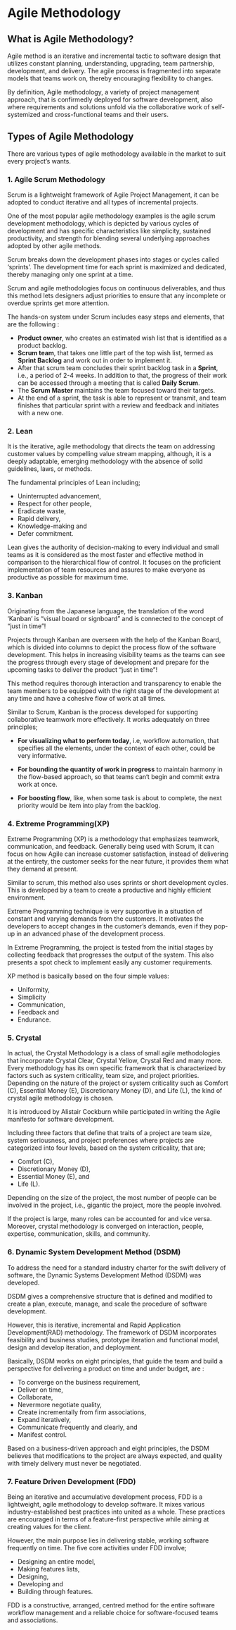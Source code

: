 # Agile Methodology

## What is Agile Methodology?

Agile method is an iterative and incremental tactic to software design that utilizes constant planning, understanding, upgrading, team partnership, development, and delivery. The agile process is fragmented into separate models that teams work on, thereby encouraging flexibility to changes.

By definition, Agile methodology, a variety of project management approach, that is confirmedly deployed for software development, also where requirements and solutions unfold via the collaborative work of self- systemized and cross-functional teams and their users. 

## Types of Agile Methodology 
There are various types of agile methodology available in the market to suit every project’s wants.

### 1. Agile Scrum Methodology
Scrum is a lightweight framework of Agile Project Management, it can be adopted to conduct iterative and all types of incremental projects.

One of the most popular agile methodology examples is the agile scrum development methodology, which is depicted by various cycles of development and has specific characteristics like simplicity, sustained productivity, and strength for blending several underlying approaches adopted by other agile methods.

Scrum breaks down the development phases into stages or cycles called ‘sprints’. The development time for each sprint is maximized and dedicated, thereby managing only one sprint at a time.

Scrum and agile methodologies focus on continuous deliverables, and thus this method lets designers adjust priorities to ensure that any incomplete or overdue sprints get more attention.

The hands-on system under Scrum includes easy steps and elements, that are the following :
* **Product owner**, who creates an estimated wish list that is identified as a product backlog.
* **Scrum team**, that takes one little part of the top wish list, termed as **Sprint Backlog** and work out in order to implement it.
* After that scrum team concludes their sprint backlog task in a **Sprint**, i.e., a period of 2-4 weeks. In addition to that, the progress of their work can be accessed through a meeting that is called **Daily Scrum**.
* The **Scrum Master** maintains the team focused toward their targets.
* At the end of a sprint, the task is able to represent or transmit, and team finishes that particular sprint with a review and feedback and initiates with a new one.

### 2. Lean 
It is the iterative, agile methodology that directs the team on addressing customer values by compelling value stream mapping, although, it is a deeply adaptable, emerging methodology with the absence of solid guidelines, laws, or methods.

The fundamental principles of Lean including;

* Uninterrupted advancement,
* Respect for other people,
* Eradicate waste,
* Rapid delivery,
* Knowledge-making and
* Defer commitment. 

Lean gives the authority of decision-making to every individual and small teams as it is considered as the most faster and effective method in comparison to the hierarchical flow of control. It focuses on the proficient implementation of team resources and assures to make everyone as productive as possible for maximum time.  

### 3. Kanban 
Originating from the Japanese language, the translation of the word ‘Kanban’ is “visual board or signboard” and is connected to the concept of “just in time”! 

Projects through Kanban are overseen with the help of the Kanban Board, which is divided into columns to depict the process flow of the software development. This helps in increasing visibility teams as the teams can see the progress through every stage of development and prepare for the upcoming tasks to deliver the product “just in time”!

This method requires thorough interaction and transparency to enable the team members to be equipped with the right stage of the development at any time and have a cohesive flow of work at all times.

Similar to Scrum, Kanban is the process developed for supporting collaborative teamwork more effectively. It works adequately on three principles;

* **For visualizing what to perform today**, i.e, workflow automation, that specifies all the elements, under the context of each other, could be very informative.

* **For bounding the quantity of work in progress** to maintain harmony in the flow-based approach, so that teams can‘t begin and commit extra work at once.

* **For boosting flow**, like, when some task is about to complete, the next priority would be item into play from the backlog.

### 4. Extreme Programming(XP)
Extreme Programming (XP) is a methodology that emphasizes teamwork, communication, and feedback. Generally being used with Scrum, it can focus on how Agile can increase customer satisfaction, instead of delivering at the entirety, the customer seeks for the near future, it provides them what they demand at present.

Similar to scrum, this method also uses sprints or short development cycles. This is developed by a team to create a productive and highly efficient environment. 

Extreme Programming technique is very supportive in a situation of constant and varying demands from the customers. It motivates the developers to accept changes in the customer’s demands, even if they pop-up in an advanced phase of the development process. 

In Extreme Programming, the project is tested from the initial stages by collecting feedback that progresses the output of the system. This also presents a spot check to implement easily any customer requirements.

XP method is basically based on the four simple values:
* Uniformity,
* Simplicity
* Communication,
* Feedback and
* Endurance.  

### 5. Crystal
In actual, the Crystal Methodology is a class of small agile methodologies that incorporate Crystal Clear, Crystal Yellow, Crystal Red and many more. Every methodology has its own specific framework that is characterized by factors such as system criticality, team size, and project priorities. Depending on the nature of the project or system criticality such as Comfort (C), Essential Money (E), Discretionary Money (D), and Life (L), the kind of crystal agile methodology is chosen. 

It is introduced by Alistair Cockburn while participated in writing the Agile manifesto for software development.

Including three factors that define that traits of a project are team size, system seriousness, and project preferences where projects are categorized into four levels, based on the system criticality, that are; 
* Comfort (C),
* Discretionary Money (D),
* Essential Money (E), and
* Life (L).
 
Depending on the size of the project, the most number of people can be involved in the project, i.e., gigantic the project, more the people involved. 

If the project is large, many roles can be accounted for and vice versa. Moreover, crystal methodology is converged on interaction, people, expertise, communication, skills, and community.

### 6. Dynamic System Development Method (DSDM)
To address the need for a standard industry charter for the swift delivery of software, the Dynamic Systems Development Method (DSDM) was developed.

DSDM gives a comprehensive structure that is defined and modified to create a plan, execute, manage, and scale the procedure of software development. 

However, this is iterative, incremental and Rapid Application Development(RAD) methodology. The framework of DSDM incorporates feasibility and business studies, prototype iteration and functional model, design and develop iteration, and deployment.

Basically, DSDM works on eight principles, that guide the team and build a perspective for delivering a product on time and under budget, are :
* To converge on the business requirement,
* Deliver on time,
* Collaborate,
* Nevermore negotiate quality,
* Create incrementally from firm associations,
* Expand iteratively,
* Communicate frequently and clearly, and
* Manifest control.

Based on a business-driven approach and eight principles, the DSDM believes that modifications to the project are always expected, and quality with timely delivery must never be negotiated. 
 
### 7. Feature Driven Development (FDD)
Being an iterative and accumulative development process, FDD is a lightweight, agile methodology to develop software. It mixes various industry-established best practices into united as a whole. These practices are encouraged in terms of a feature-first perspective while aiming at creating values for the client. 

However, the main purpose lies in delivering stable, working software frequently on time. The five core activities under FDD involve;
* Designing an entire model,
* Making features lists,
* Designing,
* Developing and
* Building through features.
 
FDD is a constructive, arranged, centred method for the entire software workflow management and a reliable choice for software-focused teams and associations.
